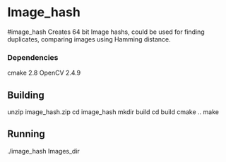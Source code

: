 Image_hash
==========
#image_hash
Creates 64 bit Image hashs, could be used for finding duplicates, comparing images using Hamming distance.

### Dependencies
cmake 2.8 
OpenCV 2.4.9

## Building
unzip image_hash.zip
cd image_hash
mkdir build
cd build
cmake ..
make

## Running
./image_hash Images_dir
